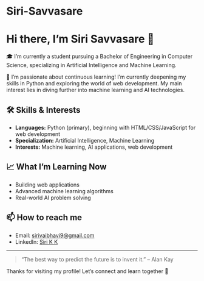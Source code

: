# Siri-Savvasare
# Hi there, I’m Siri Savvasare 👋

🎓 I’m currently a student pursuing a Bachelor of Engineering in Computer Science, specializing in Artificial Intelligence and Machine Learning.

🌱 I’m passionate about continuous learning! I’m currently deepening my skills in Python and exploring the world of web development. My main interest lies in diving further into machine learning and AI technologies.

## 🛠️ Skills & Interests
- **Languages:** Python (primary), beginning with HTML/CSS/JavaScript for web development
- **Specialization:** Artificial Intelligence, Machine Learning
- **Interests:** Machine learning, AI applications, web development

## 📈 What I’m Learning Now
- Building web applications
- Advanced machine learning algorithms
- Real-world AI problem solving

## 📫 How to reach me
- Email: [sirivaibhavi9@gmail.com](mailto:sirivaibhavi9@gmail.com)
- LinkedIn: [Siri K K](https://www.linkedin.com/in/siri-k-k-1b6536334)

---

> “The best way to predict the future is to invent it.” – Alan Kay

Thanks for visiting my profile! Let’s connect and learn together 🚀
